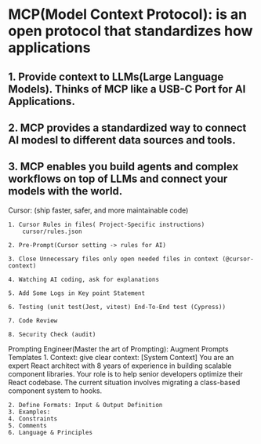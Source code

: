 # MCP(Model Context Protocol): is an open protocol that standardizes how applications
## 1. Provide context to LLMs(Large Language Models). Thinks of MCP like a USB-C Port for AI Applications.
## 2. MCP provides a standardized way to connect AI modesl to different data sources and tools. 
## 3. MCP enables you build agents and complex workflows on top of LLMs and connect your models with the world.

Cursor:  (ship faster, safer, and more maintainable code)

    1. Cursor Rules in files( Project-Specific instructions)
        cursor/rules.json

    2. Pre-Prompt(Cursor setting -> rules for AI)

    3. Close Unnecessary files only open needed files in context (@cursor-context)

    4. Watching AI coding, ask for explanations
    
    5. Add Some Logs in Key point Statement

    6. Testing (unit test(Jest, vitest) End-To-End test (Cypress))

    7. Code Review
    
    8. Security Check (audit)

Prompting Engineer(Master the art of Prompting): Augment Prompts Templates
    1. Context:  give clear context:
        [System Context] You are an expert React architect with 8 years of experience in building scalable component libraries. 
Your role is to help senior developers optimize their React codebase. 
The current situation involves migrating a class-based component system to hooks.

    2. Define Formats: Input & Output Definition
    3. Examples: 
    4. Constraints
    5. Comments
    6. Language & Principles

